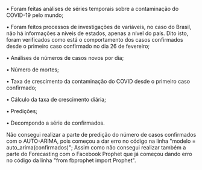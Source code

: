 • Foram feitas análises de séries temporais sobre a contaminação do COVID-19 pelo mundo; 

• Foram feitos processos de investigações de variáveis, no caso do Brasil, não há informações a níveis de estados, apenas a nível do país. Dito isto, foram verificados como está o comportamento dos casos confirmados desde o primeiro caso confirmado no dia 26 de fevereiro; 

• Análises de números de casos novos por dia;

• Número de mortes;

• Taxa de crescimento da contaminação do COVID desde o primeiro caso confirmado;

• Cálculo da taxa de crescimento diária;

• Predições;

• Decompondo a série de confirmados.


Não consegui realizar a parte de predição do número de casos confirmados com o AUTO-ARIMA, pois começou a dar erro no código na linha "modelo = auto_arima(confirmados)"; Assim como não consegui realizar também a parte do Forecasting com o Facebook Prophet que já começou dando erro no código da linha "from fbprophet import Prophet".
